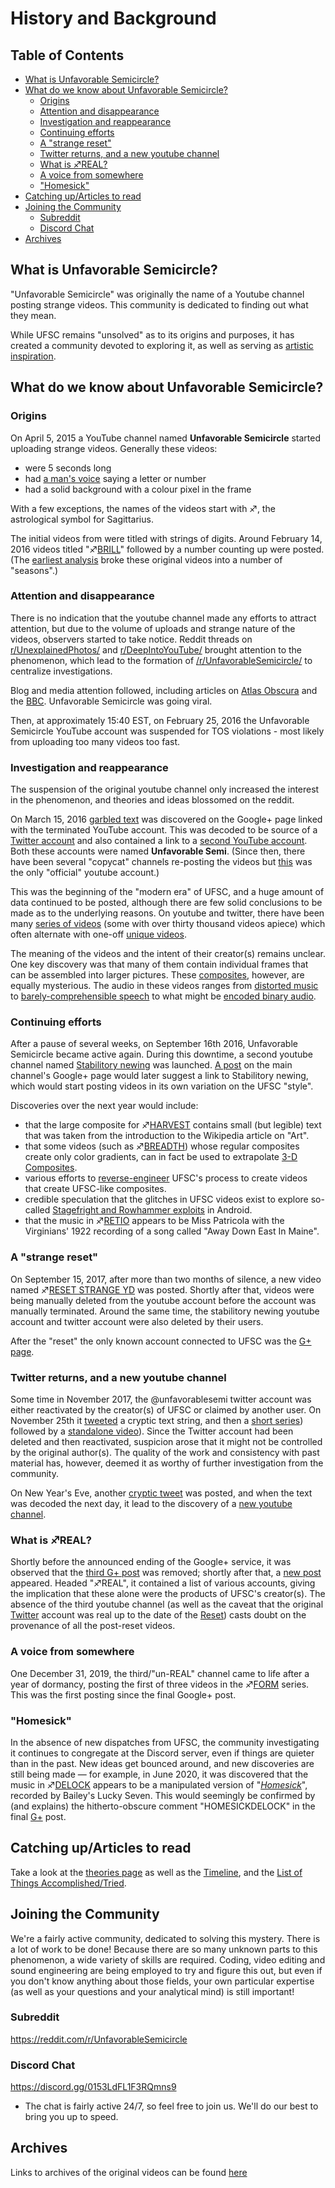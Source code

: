 # History and Background

## Table of Contents
  * [What is Unfavorable Semicircle?](#what-is-unfavorable-semicircle-)
  * [What do we know about Unfavorable Semicircle?](#what-do-we-know-about-unfavorable-semicircle-)
    + [Origins](#origins)
    + [Attention and disappearance](#attention-and-disappearance)
    + [Investigation and reappearance](#investigation-and-reappearance)
    + [Continuing efforts](#continuing-efforts)
    + [A "strange reset"](#a--strange-reset-)
    + [Twitter returns, and a new youtube channel](#twitter-returns-and-a-new-youtube-channel)
    + [What is ♐REAL?](#what-is--real-)
    + [A voice from somewhere](#a-voice-from-somewhere)
    + ["Homesick"](#-homesick-)
  * [Catching up/Articles to read](#catching-up-articles-to-read)
  * [Joining the Community](#joining-the-community)
    + [Subreddit](#subreddit)
    + [Discord Chat](#discord-chat)
  * [Archives](#archives)

## What is Unfavorable Semicircle?

"Unfavorable Semicircle" was originally the name of a Youtube channel posting strange
videos. This community is dedicated to finding out what they mean.

While UFSC remains "unsolved" as to its origins and purposes, it has
created a community devoted to exploring it, as well as serving as [artistic inspiration](Art_inspired_by_UFSC "wikilink").

## What do we know about Unfavorable Semicircle?

### Origins

On April 5, 2015 a YouTube channel named **Unfavorable Semicircle**
started uploading strange videos. Generally these videos:

  - were 5 seconds long
  - had [a man's voice](Unknown_Voice "wikilink") saying a letter or
    number
  - had a solid background with a colour pixel in the frame

With a few exceptions, the names of the videos start with ♐, the
astrological symbol for Sagittarius.

The initial videos from were titled with strings of digits. Around
February 14, 2016 videos titled "♐[BRILL](BRILL "wikilink")" followed by
a number counting up were posted. (The [earliest analysis](https://www.reddit.com/r/UnfavorableSemicircle/comments/46zwat/breakdown_of_todays_findings_february_22nd_2016/)
broke these original videos into a number of "seasons".)

### Attention and disappearance

There is no indication that the youtube channel made any efforts to
attract attention, but due to the volume of uploads and strange nature
of the videos, observers started to take notice. Reddit threads on
[r/UnexplainedPhotos/](https://www.reddit.com/r/UnexplainedPhotos/comments/392asu/for_the_last_two_months_this_youtube_channel_has/)
and
[r/DeepIntoYouTube/](https://www.reddit.com/r/DeepIntoYouTube/comments/46ib34/this_youtube_account_has_been_uploading_about_2/)
brought attention to the phenomenon, which lead to the formation of
[/r/UnfavorableSemicircle/](https://www.reddit.com/r/UnfavorableSemicircle/)
to centralize investigations.

Blog and media attention followed, including articles on [Atlas Obscura](http://www.atlasobscura.com/articles/the-unsettling-mystery-of-the-creepiest-channel-on-youtube)
and the
[BBC](http://www.bbc.com/future/story/20160225-the-quest-to-solve-youtubes-strangest-mystery).
Unfavorable Semicircle was going viral.

Then, at approximately 15:40 EST, on February 25, 2016 the Unfavorable
Semicircle YouTube account was suspended for TOS violations - most
likely from uploading too many videos too fast.

### Investigation and reappearance

The suspension of the original youtube channel only increased the
interest in the phenomenon, and theories and ideas blossomed on the
reddit.

On March 15, 2016 [garbled text](G+_post_1 "wikilink") was discovered on
the Google+ page linked with the terminated YouTube account. This was
decoded to be source of a [Twitter account](https://twitter.com/unfavorablesemi) and also contained a link
to a [second YouTube account](https://www.youtube.com/channel/UCLEBJyqL1KKsKKz_aBqfPaQ). Both
these accounts were named **Unfavorable Semi**. (Since then, there have
been several "copycat" channels re-posting the videos but
[this](https://www.youtube.com/channel/UCLEBJyqL1KKsKKz_aBqfPaQ) was the
only "official" youtube account.)

This was the beginning of the "modern era" of UFSC, and a huge amount of
data continued to be posted, although there are few solid conclusions to
be made as to the underlying reasons. On youtube and twitter, there have
been many [series of videos](List_of_Series "wikilink") (some with over
thirty thousand videos apiece) which often alternate with one-off
[unique videos](List_of_videos_without_series "wikilink").

The meaning of the videos and the intent of their creator(s) remains
unclear. One key discovery was that many of them contain individual
frames that can be assembled into larger pictures. These
[composites](Composite_visual_overview "wikilink"), however, are equally
mysterious. The audio in these videos ranges from [distorted music](RETIO "wikilink") to [barely-comprehensible
speech](CREM "wikilink") to what might be [encoded binary
audio](CAB "wikilink").

### Continuing efforts

After a pause of several weeks, on September 16th 2016, Unfavorable
Semicircle became active again. During this downtime, a second youtube
channel named [Stabilitory newing](Stabilitory_newing "wikilink") was
launched. [A post](G+_post_3 "wikilink") on the main channel's Google+
page would later suggest a link to Stabilitory newing, which would start
posting videos in its own variation on the UFSC "style".

Discoveries over the next year would include:

  - that the large composite for ♐[HARVEST](HARVEST "wikilink") contains
    small (but legible) text that was taken from the introduction to the
    Wikipedia article on "Art".
  - that some videos (such as ♐[BREADTH](BREADTH "wikilink")) whose
    regular composites create only color gradients, can in fact be used
    to extrapolate [ 3-D Composites](3D_Composite "wikilink").
  - various efforts to
    [reverse-engineer](Reverse_Engineering_Attempts "wikilink") UFSC's
    process to create videos that create UFSC-like composites.
  - credible speculation that the glitches in UFSC videos exist to
    explore so-called [ Stagefright and Rowhammer exploits](UFSC,_Stagefright_and_Rowhammer_exploits "wikilink") in
    Android.
  - that the music in ♐[RETIO](RETIO "wikilink") appears to be Miss
    Patricola with the Virginians' 1922 recording of a song called "Away
    Down East In Maine".

### A "strange reset"

On September 15, 2017, after more than two months of silence, a new
video named ♐[RESET STRANGE YD](RESET_STRANGE_YD "wikilink") was posted.
Shortly after that, videos were being manually deleted from the youtube
account before the account was manually terminated. Around the same
time, the stabilitory newing youtube account and twitter account were
also deleted by their users.

After the "reset" the only known account connected to UFSC was the [G+ page](https://plus.google.com/100522957117354193465).

### Twitter returns, and a new youtube channel

Some time in November 2017, the @unfavorablesemi twitter account was
either reactivated by the creator(s) of UFSC or claimed by another user.
On November 25th it
[tweeted](https://twitter.com/unfavorablesemi/status/934524815863701504)
a cryptic text string, and then a [short series](FMI "wikilink"))
followed by a [standalone video](DDR_DONE "wikilink")).
Since the Twitter account had been deleted and then reactivated,
suspicion arose that it might not be controlled by the original author(s). The
quality of the work and consistency with past material has, however,
deemed it as worthy of further investigation from the community.

On New Year's Eve, another [cryptic tweet](NYE_tweet "wikilink") was
posted, and when the text was decoded the next day, it lead to the
discovery of a [new youtube channel](3rd_youtube_channel "wikilink").

### What is ♐REAL?

Shortly before the announced ending of the Google+ service, it was
observed that the [third G+ post](Google_Plus#G.2B_post_3 "wikilink")
was removed; shortly after that, a [new post](Google_Plus#G.2B_post_4 "wikilink") appeared. Headed "♐REAL", it
contained a list of various accounts, giving the implication that these
alone were the products of UFSC's creator(s). The absence of the third youtube
channel (as well as the caveat that the original
[Twitter](Twitter "wikilink") account was real up to the date of the
[Reset](RESET_STRANGE_YD "wikilink")) casts doubt on the provenance of
all the post-reset videos.

### A voice from somewhere

One December 31, 2019, the third/"un-REAL" channel came to life after a
year of dormancy, posting the first of three videos in the
♐[FORM](FORM "wikilink") series. This was the first posting since the
final Google+ post.

### "Homesick"
In the absence of new dispatches from UFSC, the community investigating it continues to congregate at the Discord server, even if things are quieter than in the past. New ideas get bounced around, and new discoveries are still being made — for example, in June 2020, it was discovered that the music in ♐[DELOCK](DELOCK "wikilink") appears to be a manipulated version of "[*Homesick*](https://youtu.be/Mw6n1LuMaBQ)", recorded by Bailey's Lucky Seven. This would seemingly be confirmed by (and explains) the hitherto-obscure comment "HOMESICKDELOCK" in the final [G+](Google_Plus "wikilink") post.

## Catching up/Articles to read

Take a look at the [theories page](List_of_Theories "wikilink") as well
as the [Timeline](Timeline "wikilink"), and the [List of Things
Accomplished/Tried](List_of_Things_Accomplished_Tried "wikilink").

## Joining the Community

We're a fairly active community, dedicated to solving this mystery.
There is a lot of work to be done\! Because there are so many unknown
parts to this phenomenon, a wide variety of skills are required. Coding,
video editing and sound engineering are being employed to try and figure
this out, but even if you don't know anything about those fields, your
own particular expertise (as well as your questions and your analytical
mind) is still important\!

### Subreddit

<https://reddit.com/r/UnfavorableSemicircle>

### Discord Chat

<https://discord.gg/0153LdFL1F3RQmns9>

  - The chat is fairly active 24/7, so feel free to join us. We'll do
    our best to bring you up to speed.

## Archives

Links to archives of the original videos can be found [here](archives "wikilink")

